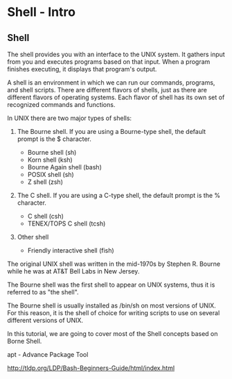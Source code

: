 # Shell - Intro

## Shell

The shell provides you with an interface to the UNIX system. It gathers input from you and executes programs based on that input. When a program finishes executing, it displays that program's output.

A shell is an environment in which we can run our commands, programs, and shell scripts. There are different flavors of shells, just as there are different flavors of operating systems. Each flavor of shell has its own set of recognized commands and functions.

In UNIX there are two major types of shells:

1. The Bourne shell. If you are using a Bourne-type shell, the default prompt is the $ character.
    - Bourne shell (sh)
    - Korn shell (ksh)
    - Bourne Again shell (bash)
    - POSIX shell (sh)
    - Z shell (zsh)

2. The C shell. If you are using a C-type shell, the default prompt is the % character.
    - C shell (csh)
    - TENEX/TOPS C shell (tcsh)

3. Other shell
    - Friendly interactive shell (fish)

The original UNIX shell was written in the mid-1970s by Stephen R. Bourne while he was at AT&T Bell Labs in New Jersey.

The Bourne shell was the first shell to appear on UNIX systems, thus it is referred to as "the shell".

The Bourne shell is usually installed as /bin/sh on most versions of UNIX. For this reason, it is the shell of choice for writing scripts to use on several different versions of UNIX.

In this tutorial, we are going to cover most of the Shell concepts based on Borne Shell.

apt - Advance Package Tool

<http://tldp.org/LDP/Bash-Beginners-Guide/html/index.html>

